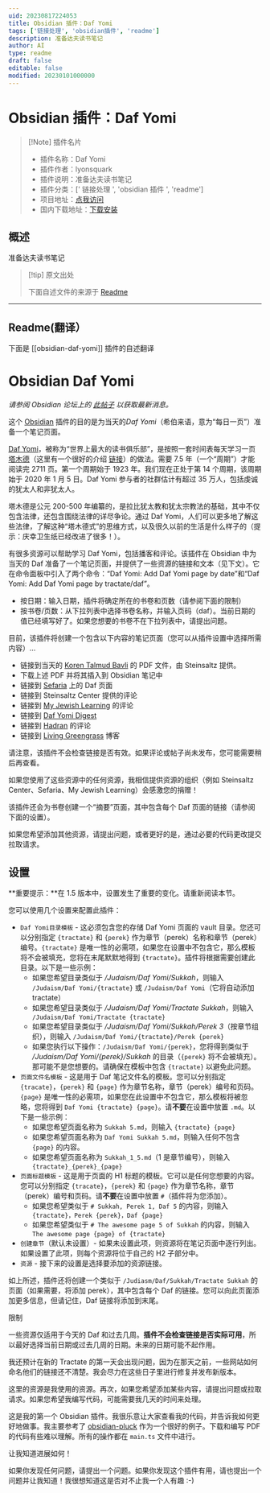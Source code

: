 ```yaml
---
uid: 20230817224053
title: Obsidian 插件：Daf Yomi
tags: ['链接处理', 'obsidian插件', 'readme']
description: 准备达夫读书笔记
author: AI
type: readme
draft: false
editable: false
modified: 20230101000000
---
```


# Obsidian 插件：Daf Yomi

> [!Note] 插件名片
> - 插件名称：Daf Yomi
> - 插件作者：lyonsquark
> - 插件说明：准备达夫读书笔记
> - 插件分类：[' 链接处理 ', 'obsidian 插件 ', 'readme']
> - 项目地址：[点我访问](https://github.com/lyonsquark/obsidian-daf-yomi)
> - 国内下载地址：[下载安装](https://pkmer.cn/products/plugin/pluginMarket/?obsidian-daf-yomi)

## 概述

准备达夫读书笔记

> [!tip] 原文出处
>
>下面自述文件的来源于 [Readme](https://ghproxy.net/https://raw.githubusercontent.com/lyonsquark/obsidian-daf-yomi/main/README.md)

---

## Readme(翻译）

下面是 [[obsidian-daf-yomi]] 插件的自述翻译

# Obsidian Daf Yomi

*请参阅 Obsidian 论坛上的 [此帖子](https://forum.obsidian.md/t/new-plugin-daf-yomi/22075) 以获取最新消息。*

这个 [Obsidian](https://obsidian.md) 插件的目的是为当天的*Daf Yomi*（希伯来语，意为“每日一页”）准备一个笔记页面。

[Daf Yomi](https://en.wikipedia.org/wiki/Daf_Yomi)，被称为“世界上最大的读书俱乐部”，是按照一套时间表每天学习一页 [塔木德](https://en.wikipedia.org/wiki/Talmud)（这里有一个很好的介绍 [链接](https://steinsaltz.org/talmud/)）的做法。需要 7.5 年（一个“周期”）才能阅读完 2711 页。第一个周期始于 1923 年。我们现在正处于第 14 个周期，该周期始于 2020 年 1 月 5 日。Daf Yomi 参与者的社群估计有超过 35 万人，包括虔诚的犹太人和非犹太人。

塔木德是公元 200-500 年编纂的，是拉比犹太教和犹太宗教法的基础，其中不仅包含法律，还包含围绕法律的详尽争论。通过 Daf Yomi，人们可以更多地了解这些法律，了解这种“塔木德式”的思维方式，以及很久以前的生活是什么样子的（提示：庆幸卫生纸已经改进了很多！）。

有很多资源可以帮助学习 Daf Yomi，包括播客和评论。该插件在 Obsidian 中为当天的 Daf 准备了一个笔记页面，并提供了一些资源的链接和文本（见下文）。它在命令面板中引入了两个命令：“Daf Yomi: Add Daf Yomi page by date”和“Daf Yomi: Add Daf Yomi page by tractate/daf”。

- 按日期：输入日期，插件将确定所在的书卷和页数（请参阅下面的限制）
- 按书卷/页数：从下拉列表中选择书卷名称，并输入页码（daf）。当前日期的值已经填写好了。如果您想要的书卷不在下拉列表中，请提出问题。

目前，该插件将创建一个包含以下内容的笔记页面（您可以从插件设置中选择所需内容）...

- 链接到当天的 [Koren Talmud Bavli](https://www.steinsaltz-center.org/home/doc.aspx?mCatID=68446) 的 PDF 文件，由 Steinsaltz 提供。
- 下载上述 PDF 并将其插入到 Obsidian 笔记中
- 链接到 [Sefaria](https://www.sefaria.org/daf-yomi) 上的 Daf 页面
- 链接到 Steinsaltz Center 提供的评论
- 链接到 [My Jewish Learning](https://www.myjewishlearning.com/category/study/jewish-texts/talmud/) 的评论
- 链接到 [Daf Yomi Digest](https://www.dafdigest.org)
- 链接到 [Hadran](https://hadran.org.il) 的评论
- 链接到 [Living Greengrass](https://livinggreengrass.home.blog) 博客

请注意，该插件不会检查链接是否有效。如果评论或帖子尚未发布，您可能需要稍后再查看。

如果您使用了这些资源中的任何资源，我相信提供资源的组织（例如 Steinsaltz Center、Sefaria、My Jewish Learning）会感激您的捐赠！

该插件还会为书卷创建一个“摘要”页面，其中包含每个 Daf 页面的链接（请参阅下面的设置）。

如果您希望添加其他资源，请提出问题，或者更好的是，通过必要的代码更改提交拉取请求。

## 设置

**重要提示：**在 1.5 版本中，设置发生了重要的变化。请重新阅读本节。

您可以使用几个设置来配置此插件：

- `Daf Yomi目录模板` - 这必须包含您的存储 Daf Yomi 页面的 vault 目录。您还可以分别指定 `{tractate}` 和 `{perek}` 作为章节（perek）名称和章节（perek）编号。`{tractate}` 是唯一性的必需项，如果您在设置中不包含它，那么模板将不会被填充，您将在末尾默默地得到 `{tractate}`。插件将根据需要创建此目录。以下是一些示例：
  - 如果您希望目录类似于 */Judaism/Daf Yomi/Sukkah*，则输入 `/Judaism/Daf Yomi/{tractate}` 或 `/Judaism/Daf Yomi`（它将自动添加 tractate）
  - 如果您希望目录类似于 */Judaism/Daf Yomi/Tractate Sukkah*，则输入 `/Judaism/Daf Yomi/Tractate {tractate}`
  - 如果您希望目录类似于 */Judaism/Daf Yomi/Sukkah/Perek 3*（按章节组织），则输入 `/Judaism/Daf Yomi/{tractate}/Perek {perek}`
  - 如果您执行以下操作：`/Judaism/Daf Yomi/{perek}`，您将得到类似于 */Judaism/Daf Yomi/{perek}/Sukkah* 的目录（`{perek}` 将不会被填充）。那可能不是您想要的。请确保在模板中包含 `{tractate}` 以避免此问题。
- `页面文件名模板` - 这是用于 Daf 笔记文件名的模板。您可以分别指定 `{tracate}`，`{perek}` 和 `{page}` 作为章节名称，章节（perek）编号和页码。`{page}` 是唯一性的必需项，如果您在此设置中不包含它，那么模板将被忽略，您将得到 `Daf Yomi {tractate} {page}`。请**不要**在设置中放置 `.md`。以下是一些示例：
  - 如果您希望页面名称为 `Sukkah 5.md`，则输入 `{tractate} {page}`
  - 如果您希望页面名称为 `Daf Yomi Sukkah 5.md`，则输入任何不包含 `{page}` 的内容。
  - 如果您希望页面名称为 `Sukkah_1_5.md`（1 是章节编号），则输入 `{tractate}_{perek}_{page}`
- `页面标题模板` - 这是用于页面的 H1 标题的模板。它可以是任何您想要的内容。您可以分别指定 `{tracate}`，`{perek}` 和 `{page}` 作为章节名称，章节（perek）编号和页码。请**不要**在设置中放置 `#`（插件将为您添加）。
  - 如果您希望类似于 `# Sukkah, Perek 1, Daf 5` 的内容，则输入 `{tractate}，Perek {perek}，Daf {page}`
  - 如果您希望类似于 `# The awesome page 5 of Sukkah` 的内容，则输入 `The awesome page {page} of {tractate}`
- `创建章节`（默认未设置）- 如果未设置此项，则资源将在笔记页面中逐行列出。如果设置了此项，则每个资源将位于自己的 H2 子部分中。
- `资源` - 接下来的设置是选择要添加的资源链接。

如上所述，插件还将创建一个类似于 `/Judiasm/Daf/Sukkah/Tractate Sukkah` 的页面（如果需要，将添加 perek），其中包含每个 Daf 的链接。您可以向此页面添加更多信息，但请记住，Daf 链接将添加到末尾。

限制

一些资源仅适用于今天的 Daf 和过去几周。**插件不会检查链接是否实际可用**，所以最好选择当前日期或过去几周的日期。未来的日期可能不起作用。

我还预计在新的 Tractate 的第一天会出现问题，因为在那天之前，一些网站如何命名他们的链接还不清楚。我会尽力在这些日子里进行修复并发布新版本。

这里的资源是我使用的资源。再次，如果您希望添加某些内容，请提出问题或拉取请求。如果您希望我编写代码，可能需要我几天的时间来处理。

这是我的第一个 Obsidian 插件。我很乐意让大家查看我的代码，并告诉我如何更好地做事。我主要参考了 [obsidian-pluck](https://github.com/kevboh/obsidian-pluck) 作为一个很好的例子。下载和编写 PDF 的代码有些难以理解。所有的操作都在 `main.ts` 文件中进行。

让我知道进展如何！

如果你发现任何问题，请提出一个问题。如果你发现这个插件有用，请也提出一个问题并让我知道！我很想知道这是否对不止我一个人有趣 :-)
